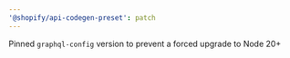```yaml
---
'@shopify/api-codegen-preset': patch
---
```


Pinned `graphql-config` version to prevent a forced upgrade to Node 20+
